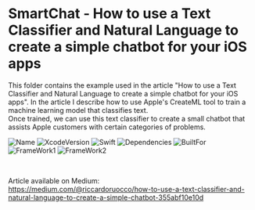 # SmartChat - How to use a Text Classifier and Natural Language to create a simple chatbot for your iOS apps

This folder contains the example used in the article "How to use a Text Classifier and Natural Language to create a simple chatbot for your iOS apps".
In the article I describe how to use Apple's CreateML tool to train a machine learning model that classifies text.<br />
Once trained, we can use this text classifier to create a small chatbot that assists Apple customers with certain categories of problems. <br />


![Name](https://badgen.net/badge/RiccardoFrancescoRuocco/SmartChat/green?icon=github)
![XcodeVersion](https://badgen.net/badge/XcodeVersion/13.0/green/?icon=apple)
![Swift](https://badgen.net/badge/SwiftVersion/5.5/red/?icon=apple)
![Dependencies](https://badgen.net/badge/dependencies/none/green?)
![BuiltFor](https://badgen.net/badge/BuiltFor/iOS15.0/green?)
![FrameWork1](https://badgen.net/badge/FrameworkUsed/SwiftUI/red/?icon=apple)
![FrameWork2](https://badgen.net/badge/FrameworkUsed/UIKit/red/?icon=apple)

<br />

Article available on Medium: <br />
https://medium.com/@riccardoruocco/how-to-use-a-text-classifier-and-natural-language-to-create-a-simple-chatbot-355abf10e10d
